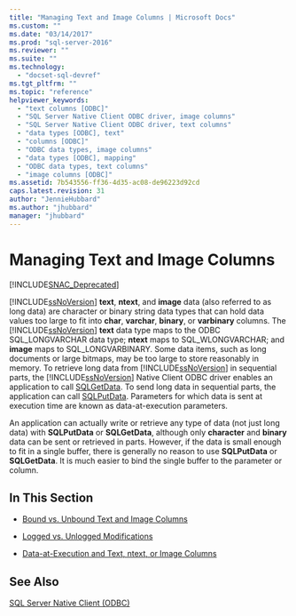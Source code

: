 ```yaml
---
title: "Managing Text and Image Columns | Microsoft Docs"
ms.custom: ""
ms.date: "03/14/2017"
ms.prod: "sql-server-2016"
ms.reviewer: ""
ms.suite: ""
ms.technology: 
  - "docset-sql-devref"
ms.tgt_pltfrm: ""
ms.topic: "reference"
helpviewer_keywords: 
  - "text columns [ODBC]"
  - "SQL Server Native Client ODBC driver, image columns"
  - "SQL Server Native Client ODBC driver, text columns"
  - "data types [ODBC], text"
  - "columns [ODBC]"
  - "ODBC data types, image columns"
  - "data types [ODBC], mapping"
  - "ODBC data types, text columns"
  - "image columns [ODBC]"
ms.assetid: 7b543556-ff36-4d35-ac08-de96223d92cd
caps.latest.revision: 31
author: "JennieHubbard"
ms.author: "jhubbard"
manager: "jhubbard"
---
```

# Managing Text and Image Columns
[!INCLUDE[SNAC_Deprecated](../../includes/snac-deprecated.md)]

  [!INCLUDE[ssNoVersion](../../includes/ssnoversion-md.md)] **text**, **ntext**, and **image** data (also referred to as long data) are character or binary string data types that can hold data values too large to fit into **char**, **varchar**, **binary**, or **varbinary** columns. The [!INCLUDE[ssNoVersion](../../includes/ssnoversion-md.md)] **text** data type maps to the ODBC SQL_LONGVARCHAR data type; **ntext** maps to SQL_WLONGVARCHAR; and **image** maps to SQL_LONGVARBINARY. Some data items, such as long documents or large bitmaps, may be too large to store reasonably in memory. To retrieve long data from [!INCLUDE[ssNoVersion](../../includes/ssnoversion-md.md)] in sequential parts, the [!INCLUDE[ssNoVersion](../../includes/ssnoversion-md.md)] Native Client ODBC driver enables an application to call [SQLGetData](../../relational-databases/extended-stored-procedures-reference/sqlgetdata.md). To send long data in sequential parts, the application can call [SQLPutData](../../relational-databases/extended-stored-procedures-reference/sqlputdata.md). Parameters for which data is sent at execution time are known as data-at-execution parameters.  
  
 An application can actually write or retrieve any type of data (not just long data) with **SQLPutData** or **SQLGetData**, although only **character** and **binary** data can be sent or retrieved in parts. However, if the data is small enough to fit in a single buffer, there is generally no reason to use **SQLPutData** or **SQLGetData**. It is much easier to bind the single buffer to the parameter or column.  
  
## In This Section  
  
-   [Bound vs. Unbound Text and Image Columns](../../relational-databases/native-client-odbc-text-image-columns/bound-vs-unbound-text-and-image-columns.md)  
  
-   [Logged vs. Unlogged Modifications](../../relational-databases/native-client-odbc-text-image-columns/logged-vs-unlogged-modifications.md)  
  
-   [Data-at-Execution and Text, ntext, or Image Columns](../../relational-databases/native-client-odbc-text-image-columns/data-at-execution-and-text-ntext-or-image-columns.md)  
  
## See Also  
 [SQL Server Native Client &#40;ODBC&#41;](../../relational-databases/native-client/odbc/sql-server-native-client-odbc.md)  
  
  